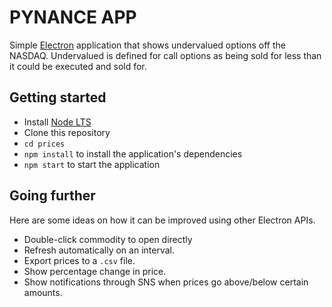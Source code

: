 # PYNANCE APP

Simple [Electron](http://electronjs.org) application that shows undervalued options off the NASDAQ. Undervalued is defined for call options as being sold for less than it could be executed and sold for.

## Getting started

- Install [Node LTS](https://nodejs.org)
- Clone this repository
- `cd prices`
- `npm install` to install the application's dependencies
- `npm start` to start the application

## Going further

Here are some ideas on how it can be improved using other Electron APIs.

- Double-click commodity to open directly
- Refresh automatically on an interval.
- Export prices to a `.csv` file.
- Show percentage change in price.
- Show notifications through SNS when prices go above/below certain amounts.
